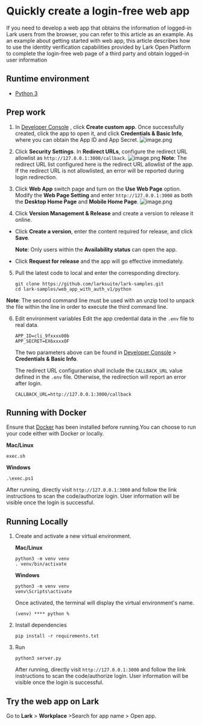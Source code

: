 # Quickly create a login-free web app

If you need to develop a web app that obtains the information of logged-in Lark users from the browser, you can refer to
this article as an example. As an example about getting started with web app, this article describes how to use the
identity verification capabilities provided by Lark Open Platform to complete the login-free web page of a third party
and obtain logged-in user information

## Runtime environment

- [Python 3](https://www.python.org/)

## Prep work

1. In [Developer Console](https://open.larksuite.com/app) , click **Create custom app**. Once successfully created,
   click the app to open it, and click
   **Credentials & Basic Info**, where you can obtain the App ID and App Secret.
   ![image.png](https://sf3-cn.feishucdn.com/obj/open-platform-opendoc/2176e0e2eb1cec4ec34c31e4e139a783_6SXGgsDy4q.png)

2. Click **Security Settings**. In **Redirect URLs**, configure the redirect URL allowlist
   as `http://127.0.0.1:3000/callback`.
   ![image.png](https://sf3-cn.feishucdn.com/obj/open-platform-opendoc/3f60a293c70c5fb3f83b6de47ef2ad0e_rT3ollqWz8.png)
   **Note**: The redirect URL list configured here is the redirect URL allowlist of the app. If the redirect URL is not
   allowlisted, an error will be reported during login redirection.

3. Click **Web App** switch page and turn on the **Use Web Page** option. Modify the **Web Page Setting** and
   enter `http://127.0.0.1:3000` as both the **Desktop Home Page** and **Mobile Home Page**.
   ![image.png](https://sf3-cn.feishucdn.com/obj/open-platform-opendoc/7c0084ce8d5a071d9c74ad9787d1bc70_wlGZTRsHdx.png)
4. Click **Version Management & Release** and create a version to release it online.

- Click **Create a version**, enter the content required for release, and click **Save**.

  **Note**: Only users within the **Availability status** can open the app.

- Click **Request for release** and the app will go effective immediately.

5. Pull the latest code to local and enter the corresponding directory.

   ```commandline
   git clone https://github.com/larksuite/lark-samples.git
   cd lark-samples/web_app_with_auth_v1/python
   ```

**Note**: The second command line must be used with an unzip tool to unpack the file within the line in order to execute
the third command line.

6. Edit environment variables Edit the app credential data in the `.env` file to real data.

   ```
   APP_ID=cli_9fxxxx00b
   APP_SECRET=EX6xxxxOF
   ```

   The two parameters above can be found in [Developer Console](https://open.larksuite.com/app) > **Credentials & Basic
   Info**.
   
   The redirect URL configuration shall include the `CALLBACK_URL` value defined in the `.env` file. Otherwise, the
   redirection will report an error after login.
   
   ```
   CALLBACK_URL=http://127.0.0.1:3000/callback
   ```

## Running with Docker

Ensure that [Docker](https://www.docker.com) has been installed before running.You can choose to run your code either
with Docker or locally.

**Mac/Linux**

```
exec.sh
```

**Windows**

```
.\exec.ps1
```

After running, directly visit `http://127.0.0.1:3000` and follow the link instructions to scan the code/authorize login.
User information will be visible once the login is successful.

## Running Locally

1. Create and activate a new virtual environment.

   **Mac/Linux**

   ```
   python3 -m venv venv
   . venv/bin/activate
   ```

   **Windows**

   ```
   python3 -m venv venv
   venv\Scripts\activate
   ```

   Once activated, the terminal will display the virtual environment's name.

   ```
   (venv) **** python %
   ```

2. Install dependencies

   ```
   pip install -r requirements.txt
   ```

3. Run

   ```
   python3 server.py
   ```

   After running, directly visit `http://127.0.0.1:3000` and follow the link instructions to scan the code/authorize
   login. User information will be visible once the login is successful.

## Try the web app on Lark

Go to **Lark** > **Workplace** >Search for app name > Open app.

 